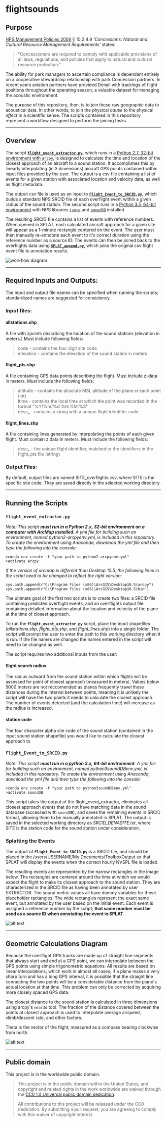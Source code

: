 # flightsounds

## Purpose

[NPS Management Policies 2006](https://www.nps.gov/policy/MP_2006.pdf) § 10.2.4.9 *'Concessions: Natural and Cultural Resource Management Requirements'* states:

>"Concessioners are required to comply with applicable provisions of all laws, regulations, and policies that apply to natural and cultural resource protection."

The ability for park managers to ascertain compliance is dependant entirely on a cooperative stewardship relationship with park Concession partners. In recent years aviation partners have provided Denali with tracklogs of flight positions throughout the operating season, a valuable dataset for managing the acoustic environment. 

The purpose of this repository, then, is to join those raw geographic data to acoustical data. In other words, to join the physical *cause* to the physical *effect* in a scientific sense. The scripts contained in this repository represent a workflow designed to perform the joining tasks.

---

## Overview
The script [**`flight_event_extractor.py`**](https://github.com/dan-walsh/flightsounds/blob/master/flight_event_extractor.py), which runs in a [Python 2.7, 32-bit environment with `arcpy`](https://github.com/dan-walsh/flightsounds/blob/master/python2-arcpyenv.yml),  is designed to calculate the time and location of the closest approach of an aircraft to a sound station. It accomplishes this by linearly interpolating (in 3 dimensions) aircraft GPS points contained within input files provided by the user. The output is a csv file containing a list of events for a given station with associated location and velocity data, as well as flight metadata.

The output csv file is used as an input to [**`Flight_Event_to_SRCID.py`**](https://github.com/dan-walsh/flightsounds/blob/master/Flight_Event_to_SRCID.py), which builds a standard NPS SRCID file of each overflight event within a given radius of the sound station. The second script runs in a [Python 3.5, 64-bit environment](https://github.com/dan-walsh/flightsounds/blob/master/python3soundDBenv.yml) with NPS libraries [`iyore`](https://github.com/nationalparkservice/iyore) and [`soundDB`](https://github.com/dbetchkal/soundDB) installed.

The resulting SRCID file contains a list of events with reference numbers. When opened in SPLAT, each calculated aircraft approach for a given site will appear as a 1-minute rectangle centered on the event. The user must then manually re-annotate each event to it's correct duration using the reference number as a source ID. The events can then be joined back to the overflights data using [**`SPLAT_append.py`**](), which joins the original csv flight event file to annotation results.

![workflow diagram](https://github.com/dan-walsh/flightsounds/blob/master/images/Concessionaire%20Flight%20Track%20Workflow%20Diagram.JPG "Workflow diagram")

---

## Required Inputs and Outputs:

The input and output file names can be specified when running the scripts; standardized names are suggested for consistency.

### Input files:
    
#### allstations.shp
A file with zpoints describing the location of the sound stations (elevation in meters.) Must include following fields: <br>
> code - contains the four digit site code <br>
> elevation - contains the elevation of the sound station in meters
    
#### flight_pts.shp
A file containing GPS data points describing the flight. Must include z-data in meters. Must include the following fields:
> altitude - contains the absolute MSL altitude of the plane at each point (int) <br>
> ltime - contains the local time at which the point was recorded in the format "%Y/%m/%d %H:%M:%S" <br>
> desc_ - contains a string with a unique flight identifier code 
    
#### flight_lines.shp

A file containing lines generated by interpolating the points of each given flight. Must contain z data in meters. Must include the following fields: 
> desc_ - the unique flight identifier, matched to the identifiers in the flight_pts file (string)


### Output Files:
By default, output files are named SITE_overflights.csv, where SITE is the specific site code. They are saved directly in the selected working directory.

---

## Running the Scripts

### `flight_event_extractor.py`

*Note: This script **must run in a Python 2.x, 32-bit environment on a computer with ArcMap installed**. A yml file for building such an environment, named python2-arcpyenv.yml, is included in this repository. To create the environment using Anaconda, download the yml file and then type the following into the console:*

```
>conda env create -f "your path to python2-arcpyenv.yml"
>activate arcpy
```

*If the version of arcmap is different than Desktop 10.5, the following lines in the script need to be changed to reflect the right version:*
```
sys.path.append(r"C:\Program Files (x86)\ArcGIS\Desktop10.5\arcpy")
sys.path.append(r"C:\Program Files (x86)\ArcGIS\Desktop10.5\bin")
```

The ultimate goal of the first two scripts is to create two files: a SRCID file containing predicted overflight events, and an overflights output file containing detailed information about the location and velocity of the plane at the time of closest approach.

To run the **`flight_event_extractor.py`** script, place the input shapefiles (*allstations.shp*, *flight_pts.shp*, and *flight_lines.shp*) into a single folder. The script will prompt the user to enter the path to this working directory when it is run. If the file names are changed the names entered in the script will need to be changed as well.

The script requires two additional inputs from the user: 

#### flight search radius 
The radius outward from the sound station within which flights will be assessed for point of closest approach (measured in meters). Values below 5000 meters are not reccomended as planes frequently travel these distances during the interval between points, meaning it is unlikely the script will have the two points it needs to calculate the closest approach. The number of events detected (and the calculation time) will increase as the radius is increased.

#### station code 
The four character alpha site code of the sound station (contained in the input sound station shapefile) you would like to calculate the closest approach to.

### `Flight_Event_to_SRCID.py`

*Note: This script **must run in a python 3.x, 64-bit environment**. A yml file for building such an environment, named python3soundDBenv.yml, is included in this repository. To create the environment using Anaconda, download the yml file and then type the following into the console:*

```
>conda env create -f "your path to python3soundDBenv.yml"
>activate soundDB
```

This script takes the output of the flight_event_extractor, eliminates all closest approach events that do not have matching data in the sound database (accessed with `soundDB`), and saves the remaining events in SRCID format, allowing them to be manually annotated in SPLAT. The output is saved in the selected working directory as *SRCID_DENASITE.txt*, where SITE is the station code for the sound station under consideration. 

### Splatting the Events

The output of **`Flight_Event_to_SRCID.py`** is a SRCID file, and should be placed in the /users/USERNAME/My Documents/ToolboxOutput so that SPLAT will display the events when the correct hourly NVSPL file is loaded.

The resulting events are represented by the narrow rectangles in the image below. The rectangles are centered around the time at which we would expect the flight to make its closest approach to the sound station. They are characterized in the SRCID file as having been annotated by user EXTRACTOR. The sound metric values all have dummy variables for these placeholder ractangles. The wide rectangles represent the exact same event, but annotated by the user based on the initial event. Each event is assigned a reference number by the script; **that same number must be used as a source ID when annotating the event in SPLAT**.

![alt text](https://github.com/dan-walsh/flightsounds/blob/master/images/working%20in%20splat.JPG "Working in SPLAT")

---

## Geometric Calculations Diagram
Because the overflight GPS tracks are made up of straight line segments that always start and end at a GPS point, we can interpolate between the GPS points using simple trigonometric equations. All results are based on linear interpolations, which work in almost all cases; if a plane makes a very sharp turn and has a long GPS interval, it is possible that the straight line connecting the two points will be a considerable distance from the plane's actual location at that time. This problem can only be corrected by acquiring more closely spaced GPS data.

The closest distance to the sound station is calculated in three dimensions using arcpy's `near3d` tool. The fraction of the distance covered between the points at closest approach is used to interpolate average airspeed, climb/descent rate, and other factors.

Theta is the vector of the flight, measured as a compass bearing clockwise from north.


![alt text](https://github.com/dan-walsh/flightsounds/blob/master/images/overflight.jpg "Geometrical calculations.")


---

## Public domain

This project is in the worldwide public domain. 

> This project is in the public domain within the United States,
> and copyright and related rights in the work worldwide are waived through the
> [CC0 1.0 Universal public domain dedication](https://creativecommons.org/publicdomain/zero/1.0/).
>
> All contributions to this project will be released under the CC0 dedication.
> By submitting a pull request, you are agreeing to comply with this waiver of copyright interest.

